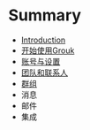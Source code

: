 # Summary

* [Introduction](README.md)
* [开始使用Grouk](get-start.md)
* [账号与设置](account_and_setting.md)
* [团队和联系人](team_and_contact.md)
* [群组](group.md)
* 消息
* 邮件
* 集成

